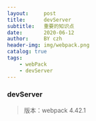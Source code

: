 ```yaml
---
layout:     post
title:      devServer
subtitle:   重要的知识点
date:       2020-06-12
author:     BY czh
header-img: img/webpack.png
catalog: true
tags:
    - webPack
    - devServer
---
```


###  devServer

>版本：webpack 4.42.1

